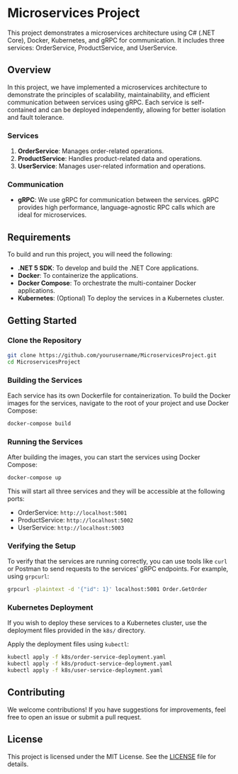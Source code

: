 
# Microservices Project

This project demonstrates a microservices architecture using C# (.NET Core), Docker, Kubernetes, and gRPC for communication. It includes three services: OrderService, ProductService, and UserService.

## Overview

In this project, we have implemented a microservices architecture to demonstrate the principles of scalability, maintainability, and efficient communication between services using gRPC. Each service is self-contained and can be deployed independently, allowing for better isolation and fault tolerance.

### Services

1. **OrderService**: Manages order-related operations.
2. **ProductService**: Handles product-related data and operations.
3. **UserService**: Manages user-related information and operations.

### Communication

- **gRPC**: We use gRPC for communication between the services. gRPC provides high performance, language-agnostic RPC calls which are ideal for microservices.

## Requirements

To build and run this project, you will need the following:

- **.NET 5 SDK**: To develop and build the .NET Core applications.
- **Docker**: To containerize the applications.
- **Docker Compose**: To orchestrate the multi-container Docker applications.
- **Kubernetes**: (Optional) To deploy the services in a Kubernetes cluster.

## Getting Started

### Clone the Repository

```sh
git clone https://github.com/yourusername/MicroservicesProject.git
cd MicroservicesProject
```

### Building the Services

Each service has its own Dockerfile for containerization. To build the Docker images for the services, navigate to the root of your project and use Docker Compose:

```sh
docker-compose build
```

### Running the Services

After building the images, you can start the services using Docker Compose:

```sh
docker-compose up
```

This will start all three services and they will be accessible at the following ports:
- OrderService: `http://localhost:5001`
- ProductService: `http://localhost:5002`
- UserService: `http://localhost:5003`

### Verifying the Setup

To verify that the services are running correctly, you can use tools like `curl` or Postman to send requests to the services' gRPC endpoints. For example, using `grpcurl`:

```sh
grpcurl -plaintext -d '{"id": 1}' localhost:5001 Order.GetOrder
```

### Kubernetes Deployment

If you wish to deploy these services to a Kubernetes cluster, use the deployment files provided in the `k8s/` directory. 

Apply the deployment files using `kubectl`:

```sh
kubectl apply -f k8s/order-service-deployment.yaml
kubectl apply -f k8s/product-service-deployment.yaml
kubectl apply -f k8s/user-service-deployment.yaml
```

## Contributing

We welcome contributions! If you have suggestions for improvements, feel free to open an issue or submit a pull request.

## License

This project is licensed under the MIT License. See the [LICENSE](LICENSE) file for details.
